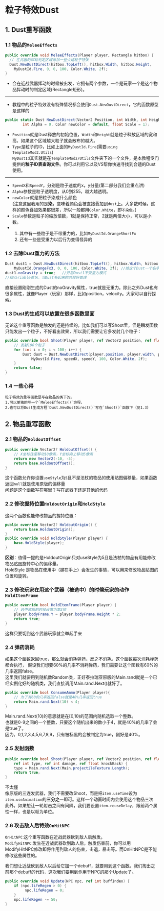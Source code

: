 # 粒子特效Dust
## 1. Dust重写函数
### 1.1 物品的`MeleeEffects`
```c#
public override void MeleeEffects(Player player, Rectangle hitbox) {
  // 在武器的挥动判定区域添加一些火焰粒子特效
  Dust.NewDustDirect(hitbox.TopLeft(), hitbox.Width, hitbox.Height,
    MyDustId.Fire, 0, 0, 100, Color.White, 2f);
}
```
* 会在近战武器挥动的时候被出发，它拥有两个参数，一个是玩家一个是这个物品挥动时的判定区域(Rectangle矩形)。
----------
* 教程中的粒子特效没有特殊情况都会使用`Dust.NewDustDirect`，它的函数原型是这样的
```c#
public static Dust NewDustDirect(Vector2 Position, int Width, int Height, int Type, float SpeedX = 0, float SpeedY = 0, &
        int Alpha = 0, Color newColor = default, float Scale = 1);
```
* `Position`就是Dust释放的初始位置，`Width`和`Height`就是粒子释放区域的宽和高，如果这个区域越大粒子就会散布的越大。
* `Type`是粒子的ID，比如上面的`MyDustId.Fire`(需要`using TemplateMod2.Utils`)  
   `MyDustId`其实就是在`TemplateMod2/Utils`文件夹下的一个文件，是本教程专门提供的**粒子ID表查询文件**。你可以利用它以及VS帮你快速寻找到合适的Dust使用。
----------
* `SpeedX`和`SpeedY`，分别是粒子速度的x，y分量(第二部分我们会重点讲)
* `Alpha`参数是粒子透明度，从0到255，越大越透明。
* `newColor`就是把粒子染成什么颜色  
   (注意这里我用的是**染**，意味着颜色会被直接叠加到`dust`上。大多数时候，这样的颜色叠加效果都很差，所以一般都用`Color.White`，即`不染色`。)
* `Scale`参数是粒子的缩放倍数，1就是保持正常，2就是两倍大小，可以是小数。
* 1. 其中有一些粒子是不带重力的，比如`MyDustId.OrangeShortFx`  
  2. 还有一些是受重力以后行为变得怪异的
### 1.2 去除Dust重力的方法
```c#
Dust dust1 = Dust.NewDustDirect(hitbox.TopLeft(), hitbox.Width, hitbox.Height,
    MyDustId.OrangeFx3, 0, 0, 100, Color.White, 2f); //给这个Dust一个名字叫Dust1
dust1.noGravity = true;   //开启Dust1不受重力模式
//给Variable命名，当Dust多起来的时候好管理
```
直接设置刚刚生成的Dust的noGravity属性，true就是无重力。除此之外Dust也有很多属性，就像Player（玩家）那样，比如position，velocity。大家可以自行探索。
### 1.3 Dust的生成可以放置在很多函数里面
无论这个重写函数是触发的还是持续的，比如我们可以写Shoot里，但是瞬发函数只能发出一个粒子，不好看出效果，所以我们需要让它多发射几个粒子：
```c#
public override bool Shoot(Player player, ref Vector2 position, ref float speedX, ref float speedY, ref int type, ref int damage, ref float knockBack) {
    // 发射100个粒子
    for (int i = 0; i < 100; i++) {
        Dust dust = Dust.NewDustDirect(player.position, player.width, player.height,
            MyDustId.Fire, speedX, speedY, 100, Color.White, 2f);
    }
    return false;
}
```
### 1.4 一些心得  
    粒子特效的重写函数是写在物品的类下的。  
    1.可以单独的写一个`MeleeEffects()`方程，  
    2.也可以将Dust生成方程`Dust.NewDustDirect()`写在`Shoot()`函数下（见1.3）
## 2. 物品重写函数
### 2.1 物品的`HoldoutOffset`
```c#
public override Vector2? HoldoutOffset() {
    // X坐标往里移动10像素，Y坐标向上移动5像素
    return new Vector2(-10, -5);
    return base.HoldoutOffset();
}
```
这个函数允许你设置`useStyle`为`5`且不是法杖的物品的使用贴图偏移量，如果函数返回`null`就是使用原版的偏移量  
问题是这个函数写在哪里？写在武器下还是其他的代码

### 2.2 修改握持位置`HoldoutOrigin`和`HoldStyle`
这两个函数也能修改物品的握持位置：
```c#
public override Vector2? HoldoutOrigin() {
    return base.HoldoutOrigin();
}
public override void HoldStyle(Player player) {
    base.HoldStyle(player);
}
```
**区别**：值得一提的是HoldoutOrigin只对useStyle为5且是法杖的物品有用能修改物品贴图旋转中心的偏移量。  
HoldStyle 是物品在使用中（握在手上）会发生的事情，可以用来修改物品贴图的位置和旋转。

### 2.3 修改玩家在用这个武器（被选中）的时候玩家的动作`HoldItemFrame`
```c#
public override bool HoldItemFrame(Player player) {
    // 选中武器的时候设置为第3帧
    player.bodyFrame.Y = player.bodyFrame.Height * 2;
    return true;
}
```
这样只要切到这个武器玩家就会举起手来

### 2.4 弹药消耗
如果这个函数返回true，那么就会消耗弹药，反之不消耗。这个函数每次消耗弹药都会执行，
假设我们想要60%的几率不消耗弹药，我们需要让这个函数有60%的几率返回false。  
这里我们就要用到随机数Random类，正好泰拉瑞亚原版的Main.rand就是一个已经实例化好的随机类，我们直接调用Main.rand.Next()就好了。
```c#
public override bool ConsumeAmmo(Player player){
    // 为了有60的几率返回false就是40%几率返回true
    return Main.rand.Next(10) < 4;
}
```
Main.rand.Next(10)的意思就是在[0,10)的范围内随机选取一个整数。  
也就是0-9之间的一个整数，只要这个随机出来的数小于4，就是40%的几率了会是true了。  
因为，0,1,2,3,4,5,6,7,8,9，只有被标黑的会被判定为true，刚好是40%。
### 2.5 发射函数
```c#
public override bool Shoot(Player player, ref Vector2 position, ref float speedX, ref float speedY,
    ref int type, ref int damage, ref float knockBack) {
    type = Main.rand.Next(Main.projectileTexture.Length);
    return true;
}
```
不太懂  
像原版的三连发武器，我们不需要改Shoot，而是把`item.useTime`设为`item.useAnimation`的**三分之一**即可。这样一个动画时间内会使用这个物品三次  
此外，如果想让一轮射击之间有间隔，我们要设置`item.reuseDelay`，跟前两个属性一样，也是以帧为单位。
### 2.6 攻击敌人后特效`OnHitNPC`
`OnHitNPC`:这个重写函数在近战武器砍到敌人后触发。  
`ModifyHitNPC`:发生在近战武器砍到敌人后，触发伤害前，你可以用ModifyHitNPC修改即将作用到敌人的伤害，击退，暴击等。而OnHitNPC是不能修改这些属性的。  

我们想让近战砍到敌人以后给它加一个debuff，就要用到这个函数。我们掏出之前那个debuff的代码，这次我们要用到作用于NPC的那个Update了。
```c#
public override void Update(NPC npc, ref int buffIndex) {
    if (npc.lifeRegen > 0) {
         npc.lifeRegen = 0;
    }
    npc.lifeRegen -= 50;
}
```

